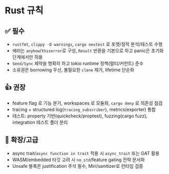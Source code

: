 # Rust 규칙

## ✅ 필수
- `rustfmt`, `clippy -D warnings`, `cargo nextest` 로 포맷/정적 분석/테스트 수행
- 에러는 `anyhow`/`thiserror`로 구성, `Result` 반환을 기본으로 하고 panic은 초기화 단계에서만 허용
- `Send/Sync` 제약을 명확히 하고 tokio runtime 정책(멀티/커런트) 준수
- 소유권은 borrowing 우선, 불필요한 `clone` 제거, lifetime 단순화

## 👍 권장
- feature flag 로 기능 분기, workspaces 로 모듈화, `cargo deny` 로 의존성 점검
- tracing + structured log(`tracing_subscriber`), metrics(exporter) 통합
- 테스트: property 기반(quickcheck/proptest), fuzzing(cargo fuzz), integration 테스트 폴더 분리

## 🚀 확장/고급
- async trait/`async function in trait` 적용 시 `async_trait` 또는 GAT 활용
- WASM/embedded 타깃 고려 시 `no_std`/feature gating 전략 문서화
- Unsafe 블록은 justification 주석 필수, Miri/sanitizer로 런타임 검증
